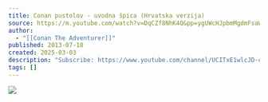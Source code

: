 ```yaml
---
title: Conan pustolov - uvodna špica (Hrvatska verzija)
source: https://m.youtube.com/watch?v=DqCZf8NhK4Q&pp=ygUWcHJpbmMgdmFsaWFudCBocnZhdHNraQ%3D%3D
author:
  - "[[Conan The Adventurer]]"
published: 2013-07-18
created: 2025-03-03
description: "Subscribe: https://www.youtube.com/channel/UCITxE1wlcJD-cNsrBF-D6fwThe legend begins with Prince Valiant and his quest for Camelot… with brave knights and shadowy practitioners of evil…with high honor and deep magic… with the thrilling and treacherous journey from boyhood to manhood.  PRINCE VALIANT © King Features Syndicate, Inc.    ™ Hearst Holdings, Inc.Follow us at:Facebook: https://www.facebook.com/TheComicsKingdom/Instagram: http://www.instagram.com/comicskingdomTwitter: http://www.twitter.com/comicskingdomWebsite: https://www.comicskingdom.com/"
tags: []
---
```

![](https://www.youtube.com/watch?v=DqCZf8NhK4Q)